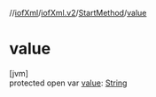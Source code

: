 //[iofXml](../../../index.md)/[iofXml.v2](../index.md)/[StartMethod](index.md)/[value](value.md)

# value

[jvm]\
protected open var [value](value.md): [String](https://docs.oracle.com/javase/8/docs/api/java/lang/String.html)
